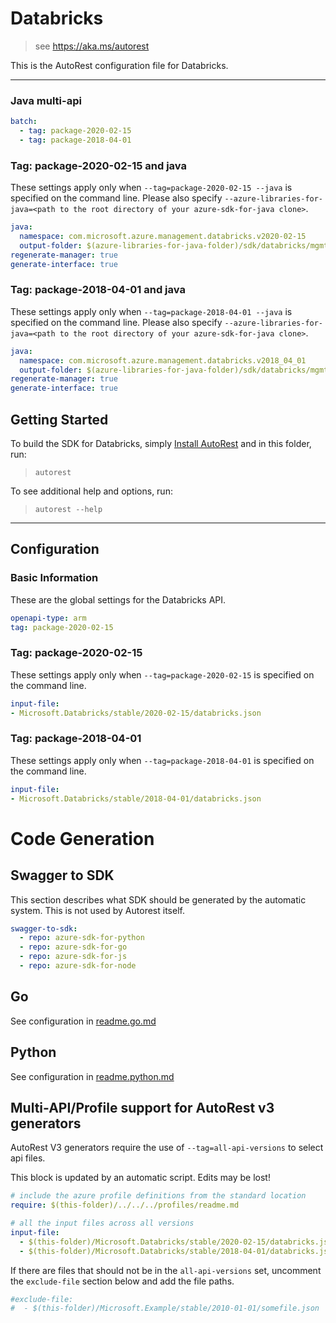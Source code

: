 # Databricks

> see https://aka.ms/autorest

This is the AutoRest configuration file for Databricks.



---

### Java multi-api

``` yaml $(java) && $(multiapi)
batch:
  - tag: package-2020-02-15
  - tag: package-2018-04-01
```

### Tag: package-2020-02-15 and java

These settings apply only when `--tag=package-2020-02-15 --java` is specified on the command line.
Please also specify `--azure-libraries-for-java=<path to the root directory of your azure-sdk-for-java clone>`.

``` yaml $(tag) == 'package-2020-02-15' && $(java) && $(multiapi)
java:
  namespace: com.microsoft.azure.management.databricks.v2020-02-15
  output-folder: $(azure-libraries-for-java-folder)/sdk/databricks/mgmt-v2020-02-15
regenerate-manager: true
generate-interface: true
```


### Tag: package-2018-04-01 and java

These settings apply only when `--tag=package-2018-04-01 --java` is specified on the command line.
Please also specify `--azure-libraries-for-java=<path to the root directory of your azure-sdk-for-java clone>`.

``` yaml $(tag) == 'package-2018-04-01' && $(java) && $(multiapi)
java:
  namespace: com.microsoft.azure.management.databricks.v2018_04_01
  output-folder: $(azure-libraries-for-java-folder)/sdk/databricks/mgmt-v2018_04_01
regenerate-manager: true
generate-interface: true
```


## Getting Started
To build the SDK for Databricks, simply [Install AutoRest](https://aka.ms/autorest/install) and in this folder, run:

> `autorest`

To see additional help and options, run:

> `autorest --help`
---

## Configuration



### Basic Information
These are the global settings for the Databricks API.

``` yaml
openapi-type: arm
tag: package-2020-02-15
```


### Tag: package-2020-02-15

These settings apply only when `--tag=package-2020-02-15` is specified on the command line.

``` yaml $(tag) == 'package-2020-02-15'
input-file:
- Microsoft.Databricks/stable/2020-02-15/databricks.json
```


### Tag: package-2018-04-01

These settings apply only when `--tag=package-2018-04-01` is specified on the command line.

``` yaml $(tag) == 'package-2018-04-01'
input-file:
- Microsoft.Databricks/stable/2018-04-01/databricks.json
```

# Code Generation

## Swagger to SDK

This section describes what SDK should be generated by the automatic system.
This is not used by Autorest itself.

``` yaml $(swagger-to-sdk)
swagger-to-sdk:
  - repo: azure-sdk-for-python
  - repo: azure-sdk-for-go
  - repo: azure-sdk-for-js
  - repo: azure-sdk-for-node
```

## Go

See configuration in [readme.go.md](./readme.go.md)

## Python

See configuration in [readme.python.md](./readme.python.md)
## Multi-API/Profile support for AutoRest v3 generators 

AutoRest V3 generators require the use of `--tag=all-api-versions` to select api files.

This block is updated by an automatic script. Edits may be lost!

``` yaml $(tag) == 'all-api-versions' /* autogenerated */
# include the azure profile definitions from the standard location
require: $(this-folder)/../../../profiles/readme.md

# all the input files across all versions
input-file:
  - $(this-folder)/Microsoft.Databricks/stable/2020-02-15/databricks.json
  - $(this-folder)/Microsoft.Databricks/stable/2018-04-01/databricks.json

```

If there are files that should not be in the `all-api-versions` set, 
uncomment the  `exclude-file` section below and add the file paths.

``` yaml $(tag) == 'all-api-versions'
#exclude-file: 
#  - $(this-folder)/Microsoft.Example/stable/2010-01-01/somefile.json
```

